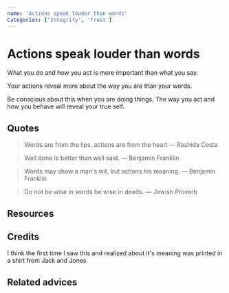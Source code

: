 ```yaml
---
name: 'Actions speak louder than words'
Categories: ['Integrity', 'Trust']
---
```

# Actions speak louder than words

What you do and how you act is more important than what you say.

Your actions reveal more about the way you are than your words.

Be conscious about this when you are doing things. The way you act and how you behave will reveal your true self.

## Quotes

> Words are from the lips, actions are from the heart
> ― Rashida Costa


> Well done is better than well said. 
> ― Benjamin Franklin


> Words may show a man's wit, but actions his meaning.
> ― Benjamin Franklin

> Do not be wise in words be wise in deeds. 
> ― Jewish Proverb 

## Resources

## Credits

I think the first time I saw this and realized about it's meaning was printed in a shirt from Jack and Jones

## Related advices


